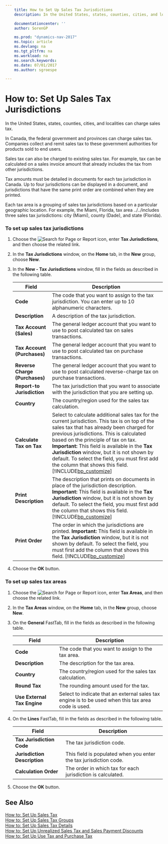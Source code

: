 ```yaml
---
    title: How to Set Up Sales Tax Jurisdictions
    description: In the United States, states, counties, cities, and localities can charge sales tax.

    documentationcenter: ''
    author: SorenGP

    ms.prod: "dynamics-nav-2017"
    ms.topic: article
    ms.devlang: na
    ms.tgt_pltfrm: na
    ms.workload: na
    ms.search.keywords:
    ms.date: 07/01/2017
    ms.author: sgroespe

---
```

# How to: Set Up Sales Tax Jurisdictions
In the United States, states, counties, cities, and localities can charge sales tax.  

 In Canada, the federal government and provinces can charge sales tax. Companies collect and remit sales tax to these government authorities for products sold to end users.  

 Sales tax can also be charged to existing sales tax. For example, tax can be calculated on a sales invoice amount that already includes the tax from other jurisdictions.  

 Tax amounts must be detailed in documents for each tax jurisdiction in Canada. Up to four jurisdictions can be displayed in a document, and jurisdictions that have the same print order are combined when they are printed.  

 Each tax area is a grouping of sales tax jurisdictions based on a particular geographic location. For example, the Miami, Florida, tax area ../../includes three sales tax jurisdictions: city (Miami), county (Dade), and state (Florida).  

### To set up sales tax jurisdictions  

1.  Choose the ![Search for Page or Report](media/ui-search/search_small.png "Search for Page or Report icon") icon, enter **Tax Jurisdictions**, and then choose the related link.  

2.  In the **Tax Jurisdictions** window, on the **Home** tab, in the **New** group, choose **New**.  

3.  In the **New - Tax Jurisdictions** window, fill in the fields as described in the following table.  

    |Field|Description|  
    |---------------------------------|---------------------------------------|  
    |**Code**|The code that you want to assign to the tax jurisdiction. You can enter up to 10 alphanumeric characters.|  
    |**Description**|A description of the tax jurisdiction.|  
    |**Tax Account (Sales)**|The general ledger account that you want to use to post calculated tax on sales transactions.|  
    |**Tax Account (Purchases)**|The general ledger account that you want to use to post calculated tax on purchase transactions.|  
    |**Reverse Charge (Purchases)**|The general ledger account that you want to use to post calculated reverse-charge tax on purchase transactions.|  
    |**Report-to Jurisdiction**|The tax jurisdiction that you want to associate with the jurisdiction that you are setting up.|  
    |**Country**|The country/region used for the sales tax calculation.|  
    |**Calculate Tax on Tax**|Select to calculate additional sales tax for the current jurisdiction. This tax is on top of the sales tax that has already been charged for previous jurisdictions. This is calculated based on the principle of tax on tax. **Important:**  This field is available in the **Tax Jurisdiction** window, but it is not shown by default. To select the field, you must first add the column that shows this field. [!INCLUDE[bp_customize](../../includes/bp_customize_md.md)]|  
    |**Print Description**|The description that prints on documents in place of the jurisdiction description. **Important:**  This field is available in the **Tax Jurisdiction** window, but it is not shown by default. To select the field, you must first add the column that shows this field. [!INCLUDE[bp_customize](../../includes/bp_customize_md.md)]|  
    |**Print Order**|The order in which the jurisdictions are printed. **Important:**  This field is available in the **Tax Jurisdiction** window, but it is not shown by default. To select the field, you must first add the column that shows this field. [!INCLUDE[bp_customize](../../includes/bp_customize_md.md)]|  

4.  Choose the **OK** button.  

### To set up sales tax areas  

1.  Choose the ![Search for Page or Report](media/ui-search/search_small.png "Search for Page or Report icon") icon, enter **Tax Areas**, and then choose the related link.  

2.  In the **Tax Areas** window, on the **Home** tab, in the **New** group, choose **New**.  

3.  On the **General** FastTab, fill in the fields as described in the following table.  

    |Field|Description|  
    |---------------------------------|---------------------------------------|  
    |**Code**|The code that you want to assign to the tax area.|  
    |**Description**|The description for the tax area.|  
    |**Country**|The country/region used for the sales tax calculation.|  
    |**Round Tax**|The rounding amount used for the tax.|  
    |**Use External Tax Engine**|Select to indicate that an external sales tax engine is to be used when this tax area code is used.|  

4.  On the **Lines** FastTab, fill in the fields as described in the following table.  

    |Field|Description|  
    |---------------------------------|---------------------------------------|  
    |**Tax Jurisdiction Code**|The tax jurisdiction code.|  
    |**Jurisdiction Description**|This field is populated when you enter the tax jurisdiction code.|  
    |**Calculation Order**|The order in which tax for each jurisdiction is calculated.|  

5.  Choose the **OK** button.  

## See Also  
 [How to: Set Up Sales Tax](how-to-set-up-sales-tax.md)   
 [How to: Set Up Sales Tax Groups](how-to-set-up-sales-tax-groups.md)   
 [How to: Set Up Sales Tax Details](how-to-set-up-sales-tax-details.md)   
 [How to: Set Up Unrealized Sales Tax and Sales Payment Discounts](how-to-set-up-unrealized-sales-tax-and-sales-payment-discounts.md)   
 [How to: Set Up Use Tax and Purchase Tax](how-to-set-up-use-tax-and-purchase-tax.md)
